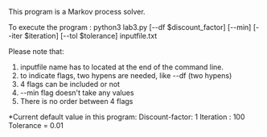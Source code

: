 This program is a Markov process solver. 

To execute the program :
python3 lab3.py [--df $discount_factor] [--min] [--iter $iteration] [--tol $tolerance] inputfile.txt

Please note that:
1. inputfile name has to located at the end of the command line.
2. to indicate flags, two hypens are needed, like --df (two hypens)
3. 4 flags can be included or not 
4. --min flag doesn't take any values 
5. There is no order between 4 flags

*Current default value in this program:
Discount-factor: 1
Iteration : 100
Tolerance = 0.01

